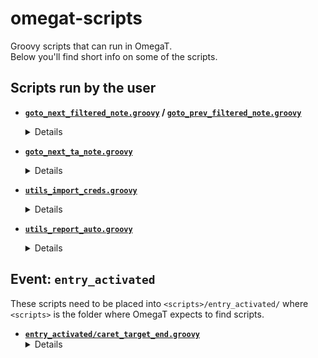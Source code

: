 # omegat-scripts
Groovy scripts that can run in OmegaT.  
Below you'll find short info on some of the scripts.

## Scripts run by the user

* **[`goto_next_filtered_note.groovy`](goto_next_filtered_note.groovy) / [`goto_prev_filtered_note.groovy`](goto_prev_filtered_note.groovy)**
  <details>
    The scripts will activate the next/previous segment where the note contains text either defined in the file <code>&lt;project_folder&gt;/filtered_note.txt</code>, or, if the file is not found, in the scripts themselves (currently <code>XYZZZ</code>).
  </details>

* **[`goto_next_ta_note.groovy`](goto_next_ta_note.groovy)**
  <details>
    The script will activate the next segment which has a match in the first TMX file found in <code>&lt;project_folder&gt;/notes</code>. Works even without the plugin that shows T&A notes.
  </details>

* **[`utils_import_creds.groovy`](utils_import_creds.groovy)**
  <details>
    This scripts adds credentials data from a plain text file to <code>credential.properties</code> in OmegaT config folder. The user selects the file via a file chooser dialog. Once the selected file is imported, its extension changes to <code>.done</code> and such processed file cannot be used again.
    
    The script also checks if the selected file is a binary file, and if it actually contains the expected credentials data. In case a wrong file is selected, the file chooser dialog appears again.  
    To simplify the check for the above conditions, selecting only one file at a time is possible.
  </details>

* **[`utils_report_auto.groovy`](utils_report_auto.groovy)**
  <details>
    Reports how many segments are populated from <code>tm/auto</code> and <code>tm/enforce</code>. Data is output to the console, can be automatically copied as tab separated values to the clipboard, and exported to a tsv file inside the current project. 
  </details>

## Event: `entry_activated`
These scripts need to be placed into `<scripts>/entry_activated/` where `<scripts>` is the folder where OmegaT expects to find scripts.
* **[`entry_activated/caret_target_end.groovy`](entry_activated/caret_target_end.groovy)**
  <details>With this script, text caret is placed at the end of the target text automatically as soon as a new segment is activated. Caret jumps back at the end on save.</details>
